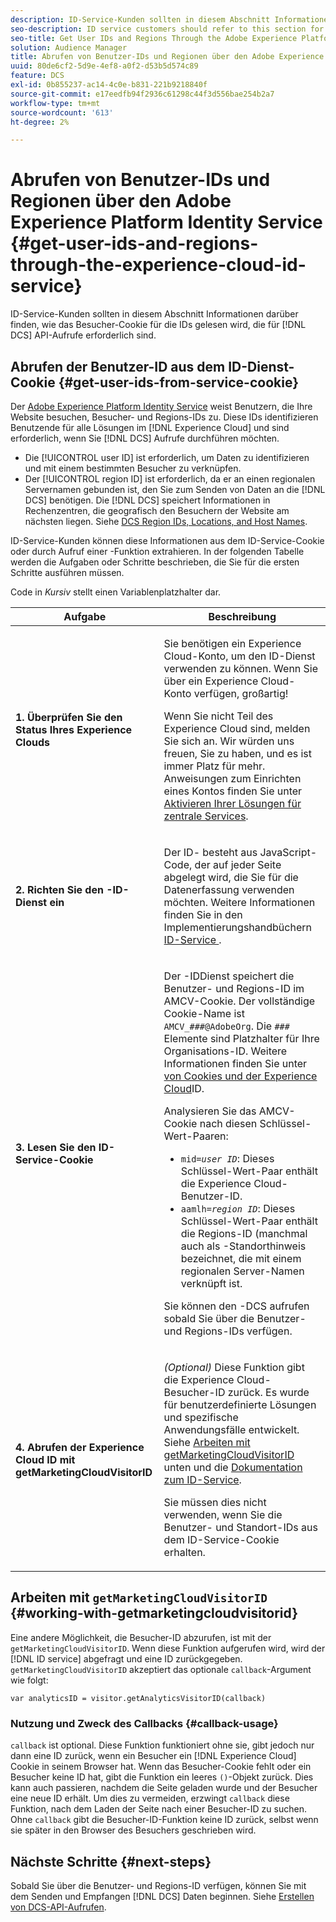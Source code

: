 ```yaml
---
description: ID-Service-Kunden sollten in diesem Abschnitt Informationen darüber finden, wie das Besucher-Cookie für die IDs gelesen wird, die für DCS-API-Aufrufe erforderlich sind.
seo-description: ID service customers should refer to this section for information on how to read the visitor cookie for the IDs required to make DCS API calls.
seo-title: Get User IDs and Regions Through the Adobe Experience Platform Identity Service
solution: Audience Manager
title: Abrufen von Benutzer-IDs und Regionen über den Adobe Experience Platform Identity Service
uuid: 80de6cf2-5d9e-4ef8-a0f2-d53b5d574c89
feature: DCS
exl-id: 0b855237-ac14-4c0e-b831-221b9218840f
source-git-commit: e17eedfb94f2936c61298c44f3d556bae254b2a7
workflow-type: tm+mt
source-wordcount: '613'
ht-degree: 2%

---
```


# Abrufen von Benutzer-IDs und Regionen über den Adobe Experience Platform Identity Service {#get-user-ids-and-regions-through-the-experience-cloud-id-service}

ID-Service-Kunden sollten in diesem Abschnitt Informationen darüber finden, wie das Besucher-Cookie für die IDs gelesen wird, die für [!DNL DCS] API-Aufrufe erforderlich sind.

## Abrufen der Benutzer-ID aus dem ID-Dienst-Cookie {#get-user-ids-from-service-cookie}

Der [Adobe Experience Platform Identity Service](https://experienceleague.adobe.com/docs/id-service/using/home.html) weist Benutzern, die Ihre Website besuchen, Besucher- und Regions-IDs zu. Diese IDs identifizieren Benutzende für alle Lösungen im [!DNL Experience Cloud] und sind erforderlich, wenn Sie [!DNL DCS] Aufrufe durchführen möchten.

* Die [!UICONTROL user ID] ist erforderlich, um Daten zu identifizieren und mit einem bestimmten Besucher zu verknüpfen.
* Der [!UICONTROL region ID] ist erforderlich, da er an einen regionalen Servernamen gebunden ist, den Sie zum Senden von Daten an die [!DNL DCS] benötigen. Die [!DNL DCS] speichert Informationen in Rechenzentren, die geografisch den Besuchern der Website am nächsten liegen. Siehe [DCS Region IDs, Locations, and Host Names](../../../api/dcs-intro/dcs-api-reference/dcs-regions.md).

ID-Service-Kunden können diese Informationen aus dem ID-Service-Cookie oder durch Aufruf einer -Funktion extrahieren. In der folgenden Tabelle werden die Aufgaben oder Schritte beschrieben, die Sie für die ersten Schritte ausführen müssen.

Code in *Kursiv* stellt einen Variablenplatzhalter dar.

<table id="table_660EBE1C24DD4FBE9DCE5191836C9135"> 
 <thead> 
  <tr> 
   <th colname="col1" class="entry"> Aufgabe </th> 
   <th colname="col2" class="entry"> Beschreibung </th> 
  </tr> 
 </thead>
 <tbody> 
  <tr> 
   <td colname="col1"> <p> <b>1. Überprüfen Sie den Status Ihres <span class="keyword"> Experience Cloud</span>s</b> </p> </td> 
   <td colname="col2"> <p>Sie benötigen ein <span class="keyword"> Experience Cloud</span>-Konto, um den ID-Dienst verwenden zu können. Wenn Sie über ein <span class="keyword"> Experience Cloud</span>-Konto verfügen, großartig! </p> <p> Wenn Sie nicht Teil des <span class="keyword"> Experience Cloud</span> sind, melden Sie sich an. Wir würden uns freuen, Sie zu haben, und es ist immer Platz für mehr. Anweisungen zum Einrichten eines Kontos finden Sie unter <a href="https://experienceleague.adobe.com/en/docs/core-services/interface/services/getting-started" format="https" scope="external"> Aktivieren Ihrer Lösungen für zentrale Services</a>. </p> </td> 
  </tr> 
  <tr> 
   <td colname="col1"> <p> <b>2. Richten Sie den <span class="keyword">-ID-Dienst ein</span></b> </p> </td> 
   <td colname="col2"> <p>Der <span class="keyword"> ID-</span> besteht aus JavaScript-Code, der auf jeder Seite abgelegt wird, die Sie für die Datenerfassung verwenden möchten. Weitere Informationen finden Sie in den Implementierungshandbüchern <a href="https://experienceleague.adobe.com/docs/id-service/using/implementation/implementation-guides.html" format="https" scope="external"> ID-Service </a> . </p> </td> 
  </tr> 
  <tr> 
   <td colname="col1"> <p> <b>3. Lesen Sie den <span class="keyword"> ID-Service</span>-Cookie</b> </p> </td> 
   <td colname="col2"> <p>Der <span class="keyword">-ID</span>Dienst speichert die Benutzer- und Regions-ID im AMCV-Cookie. Der vollständige Cookie-Name ist <code>AMCV_<i>###</i>@AdobeOrg</code>. Die <code><i>###</i></code> Elemente sind Platzhalter für Ihre Organisations-ID. Weitere Informationen finden Sie unter <a href="https://experienceleague.adobe.com/docs/id-service/using/intro/cookies.html" format="https" scope="external"> von Cookies und der Experience Cloud</a>ID. </p> <p>Analysieren Sie das AMCV-Cookie nach diesen Schlüssel-Wert-Paaren: </p> <p> 
     <ul id="ul_502ECFCDDD084D448B5EDC4E5C0909C1"> 
      <li id="li_662FFA36AC854E699D50A183B161D654"> <code>mid=<i>user ID</i></code>: Dieses Schlüssel-Wert-Paar enthält die <span class="keyword"> Experience Cloud</span>-Benutzer-ID. </li> 
      <li id="li_65422233187B4217B50DC52DBD58F404"> <code>aamlh=<i>region ID</i></code>: Dieses Schlüssel-Wert-Paar enthält die Regions-ID (manchmal auch als <span class="term">-Standorthinweis bezeichnet</span>, die mit einem regionalen Server-Namen verknüpft ist. </li> 
     </ul> </p> <p>Sie können den <span class="wintitle">-DCS aufrufen</span> sobald Sie über die Benutzer- und Regions-IDs verfügen. </p> </td> 
  </tr> 
  <tr> 
   <td colname="col1"> <p> <b>4. Abrufen der <span class="keyword"> Experience Cloud ID</span> mit getMarketingCloudVisitorID</b> </p> </td> 
   <td colname="col2"> <p><i>(Optional)</i> Diese Funktion gibt die <span class="keyword"> Experience Cloud</span>-Besucher-ID zurück. Es wurde für benutzerdefinierte Lösungen und spezifische Anwendungsfälle entwickelt. Siehe <a href="../../../api/dcs-intro/dcs-s2s/dcs-mcid-ids.md#working-with-getmarketingcloudvisitorid"> Arbeiten mit getMarketingCloudVisitorID </a> unten und die <a href="https://experienceleague.adobe.com/docs/id-service/using/id-service-api/methods/getmcvid.html" format="https" scope="external"> Dokumentation zum ID-Service</a>. </p> <p>Sie müssen dies nicht verwenden, wenn Sie die Benutzer- und Standort-IDs aus dem ID-Service-Cookie erhalten. </p> </td> 
  </tr> 
 </tbody> 
</table>

## Arbeiten mit `getMarketingCloudVisitorID` {#working-with-getmarketingcloudvisitorid}

Eine andere Möglichkeit, die Besucher-ID abzurufen, ist mit der `getMarketingCloudVisitorID`. Wenn diese Funktion aufgerufen wird, wird der [!DNL ID service] abgefragt und eine ID zurückgegeben. `getMarketingCloudVisitorID` akzeptiert das optionale `callback`-Argument wie folgt:

`var analyticsID = visitor.getAnalyticsVisitorID(callback)`

### Nutzung und Zweck des Callbacks {#callback-usage}

`callback` ist optional. Diese Funktion funktioniert ohne sie, gibt jedoch nur dann eine ID zurück, wenn ein Besucher ein [!DNL Experience Cloud] Cookie in seinem Browser hat. Wenn das Besucher-Cookie fehlt oder ein Besucher keine ID hat, gibt die Funktion ein leeres `()`-Objekt zurück. Dies kann auch passieren, nachdem die Seite geladen wurde und der Besucher eine neue ID erhält. Um dies zu vermeiden, erzwingt `callback` diese Funktion, nach dem Laden der Seite nach einer Besucher-ID zu suchen. Ohne `callback` gibt die Besucher-ID-Funktion keine ID zurück, selbst wenn sie später in den Browser des Besuchers geschrieben wird.

## Nächste Schritte {#next-steps}

Sobald Sie über die Benutzer- und Regions-ID verfügen, können Sie mit dem Senden und Empfangen [!DNL DCS] Daten beginnen. Siehe [Erstellen von DCS-API-Aufrufen](../../../api/dcs-intro/dcs-s2s/dcs-s2s-calls.md).
